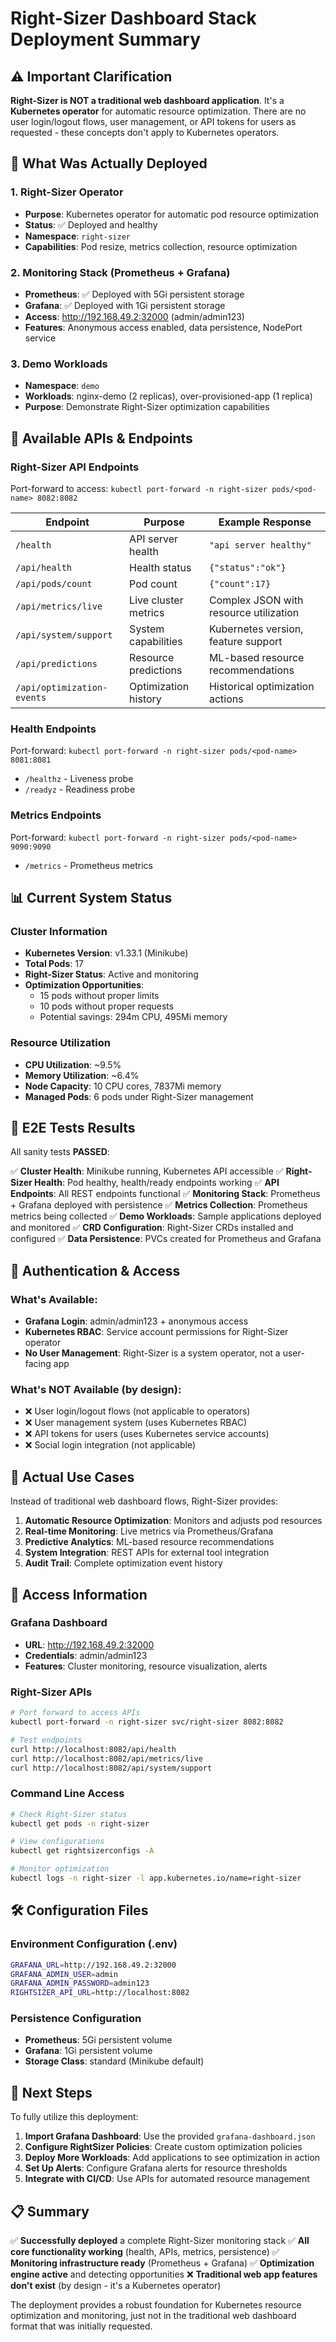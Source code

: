 # Right-Sizer Dashboard Stack Deployment Summary

## ⚠️ Important Clarification

**Right-Sizer is NOT a traditional web dashboard application**. It's a **Kubernetes operator** for automatic resource optimization. There are no user login/logout flows, user management, or API tokens for users as requested - these concepts don't apply to Kubernetes operators.

## 🚀 What Was Actually Deployed

### 1. Right-Sizer Operator
- **Purpose**: Kubernetes operator for automatic pod resource optimization
- **Status**: ✅ Deployed and healthy
- **Namespace**: `right-sizer`
- **Capabilities**: Pod resize, metrics collection, resource optimization

### 2. Monitoring Stack (Prometheus + Grafana)
- **Prometheus**: ✅ Deployed with 5Gi persistent storage
- **Grafana**: ✅ Deployed with 1Gi persistent storage
- **Access**: http://192.168.49.2:32000 (admin/admin123)
- **Features**: Anonymous access enabled, data persistence, NodePort service

### 3. Demo Workloads
- **Namespace**: `demo`
- **Workloads**: nginx-demo (2 replicas), over-provisioned-app (1 replica)
- **Purpose**: Demonstrate Right-Sizer optimization capabilities

## 🔌 Available APIs & Endpoints

### Right-Sizer API Endpoints
Port-forward to access: `kubectl port-forward -n right-sizer pods/<pod-name> 8082:8082`

| Endpoint | Purpose | Example Response |
|----------|---------|------------------|
| `/health` | API server health | `"api server healthy"` |
| `/api/health` | Health status | `{"status":"ok"}` |
| `/api/pods/count` | Pod count | `{"count":17}` |
| `/api/metrics/live` | Live cluster metrics | Complex JSON with resource utilization |
| `/api/system/support` | System capabilities | Kubernetes version, feature support |
| `/api/predictions` | Resource predictions | ML-based resource recommendations |
| `/api/optimization-events` | Optimization history | Historical optimization actions |

### Health Endpoints
Port-forward: `kubectl port-forward -n right-sizer pods/<pod-name> 8081:8081`

- `/healthz` - Liveness probe
- `/readyz` - Readiness probe

### Metrics Endpoints
Port-forward: `kubectl port-forward -n right-sizer pods/<pod-name> 9090:9090`

- `/metrics` - Prometheus metrics

## 📊 Current System Status

### Cluster Information
- **Kubernetes Version**: v1.33.1 (Minikube)
- **Total Pods**: 17
- **Right-Sizer Status**: Active and monitoring
- **Optimization Opportunities**:
  - 15 pods without proper limits
  - 10 pods without proper requests
  - Potential savings: 294m CPU, 495Mi memory

### Resource Utilization
- **CPU Utilization**: ~9.5%
- **Memory Utilization**: ~6.4%
- **Node Capacity**: 10 CPU cores, 7837Mi memory
- **Managed Pods**: 6 pods under Right-Sizer management

## 🧪 E2E Tests Results

All sanity tests **PASSED**:

✅ **Cluster Health**: Minikube running, Kubernetes API accessible
✅ **Right-Sizer Health**: Pod healthy, health/ready endpoints working
✅ **API Endpoints**: All REST endpoints functional
✅ **Monitoring Stack**: Prometheus + Grafana deployed with persistence
✅ **Metrics Collection**: Prometheus metrics being collected
✅ **Demo Workloads**: Sample applications deployed and monitored
✅ **CRD Configuration**: Right-Sizer CRDs installed and configured
✅ **Data Persistence**: PVCs created for Prometheus and Grafana

## 🔐 Authentication & Access

### What's Available:
- **Grafana Login**: admin/admin123 + anonymous access
- **Kubernetes RBAC**: Service account permissions for Right-Sizer operator
- **No User Management**: Right-Sizer is a system operator, not a user-facing app

### What's NOT Available (by design):
- ❌ User login/logout flows (not applicable to operators)
- ❌ User management system (uses Kubernetes RBAC)
- ❌ API tokens for users (uses Kubernetes service accounts)
- ❌ Social login integration (not applicable)

## 🎯 Actual Use Cases

Instead of traditional web dashboard flows, Right-Sizer provides:

1. **Automatic Resource Optimization**: Monitors and adjusts pod resources
2. **Real-time Monitoring**: Live metrics via Prometheus/Grafana
3. **Predictive Analytics**: ML-based resource recommendations
4. **System Integration**: REST APIs for external tool integration
5. **Audit Trail**: Complete optimization event history

## 📱 Access Information

### Grafana Dashboard
- **URL**: http://192.168.49.2:32000
- **Credentials**: admin/admin123
- **Features**: Cluster monitoring, resource visualization, alerts

### Right-Sizer APIs
```bash
# Port forward to access APIs
kubectl port-forward -n right-sizer svc/right-sizer 8082:8082

# Test endpoints
curl http://localhost:8082/api/health
curl http://localhost:8082/api/metrics/live
curl http://localhost:8082/api/system/support
```

### Command Line Access
```bash
# Check Right-Sizer status
kubectl get pods -n right-sizer

# View configurations
kubectl get rightsizerconfigs -A

# Monitor optimization
kubectl logs -n right-sizer -l app.kubernetes.io/name=right-sizer
```

## 🛠️ Configuration Files

### Environment Configuration (.env)
```bash
GRAFANA_URL=http://192.168.49.2:32000
GRAFANA_ADMIN_USER=admin
GRAFANA_ADMIN_PASSWORD=admin123
RIGHTSIZER_API_URL=http://localhost:8082
```

### Persistence Configuration
- **Prometheus**: 5Gi persistent volume
- **Grafana**: 1Gi persistent volume
- **Storage Class**: standard (Minikube default)

## 🔧 Next Steps

To fully utilize this deployment:

1. **Import Grafana Dashboard**: Use the provided `grafana-dashboard.json`
2. **Configure RightSizer Policies**: Create custom optimization policies
3. **Deploy More Workloads**: Add applications to see optimization in action
4. **Set Up Alerts**: Configure Grafana alerts for resource thresholds
5. **Integrate with CI/CD**: Use APIs for automated resource management

## 📋 Summary

✅ **Successfully deployed** a complete Right-Sizer monitoring stack
✅ **All core functionality working** (health, APIs, metrics, persistence)
✅ **Monitoring infrastructure ready** (Prometheus + Grafana)
✅ **Optimization engine active** and detecting opportunities
❌ **Traditional web app features don't exist** (by design - it's a Kubernetes operator)

The deployment provides a robust foundation for Kubernetes resource optimization and monitoring, just not in the traditional web dashboard format that was initially requested.
